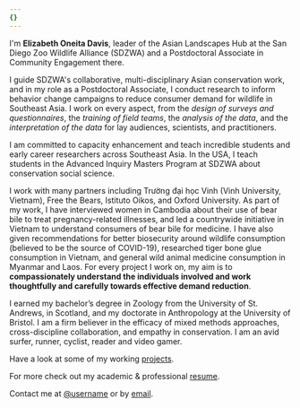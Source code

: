 ```yaml
---
{}
---
```


I'm **Elizabeth Oneita Davis**, leader of the Asian Landscapes Hub at the San Diego Zoo Wildlife Alliance (SDZWA) and a Postdoctoral Associate in Community Engagement there.

I guide SDZWA's collaborative, multi-disciplinary Asian conservation work, and in my role as a Postdoctoral Associate, I conduct research to inform behavior change campaigns to reduce consumer demand for wildlife in Southeast Asia. I work on every aspect, from the *design of surveys and questionnaires*, the *training of field teams*, the *analysis of the data*, and the *interpretation of the data* for lay audiences, scientists, and practitioners.

I am committed to capacity enhancement and teach incredible students and early career researchers across Southeast Asia. In the USA, I teach students in the Advanced Inquiry Masters Program at SDZWA about conservation social science.

I work with many partners including Trường đại học Vinh (Vinh University, Vietnam), Free the Bears, Istituto Oikos, and Oxford University. As part of my work, I have interviewed women in Cambodia about their use of bear bile to treat pregnancy-related illnesses, and led a countrywide initiative in Vietnam to understand consumers of bear bile for medicine. I have also given recommendations for better biosecurity around wildlife consumption (believed to be the source of COVID-19), researched tiger bone glue consumption in Vietnam, and general wild animal medicine consumption in Myanmar and Laos. For every project I work on, my aim is to **compassionately understand the individuals involved and work thoughtfully and carefully towards effective demand reduction**.

I earned my bachelor’s degree in Zoology from the University of St. Andrews, in Scotland, and my doctorate in Anthropology at the University of Bristol. I am a firm believer in the efficacy of mixed methods approaches, cross-discipline collaboration, and empathy in conservation. I am an avid surfer, runner, cyclist, reader and video gamer.

Have a look at some of my working [projects].

For more check out my academic & professional [resume].

Contact me at [@username] or by [email].



[projects]: /projects
[resume]: https://demo.nurlan.co/hugo-vitae/
[@username]: https://twitter.com/username
[email]: mailto:email@example.com
